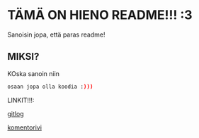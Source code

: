 # TÄMÄ ON HIENO README!!! :3

Sanoisin jopa, että paras readme!

## MIKSI?

KOska sanoin niin

```bash
osaan jopa olla koodia :)))
```

LINKIT!!!:

[gitlog](https://github.com/GlobalYam/ot-harjoitustyo/blob/main/laskarit/viikko1/gitlog.txt)


[komentorivi](https://github.com/GlobalYam/ot-harjoitustyo/blob/main/laskarit/viikko1/komentorivi.txt)
